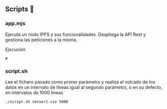 ## Scripts 📄

### app.mjs

Ejecuta un nodo IPFS y sus funcionalidades. Despliega la API Rest y gestiona
las peticiones a la misma.

_Ejecución_
```
#
```

### script.sh

Lee el fichero pasado como primer parámetro y realiza el volcado de los datos
en un intervalo de líneas igual al segundo parámetro, o en su defecto, en
intervalos de 1000 líneas

```
./script.sh sensor1.csv 5000
```
